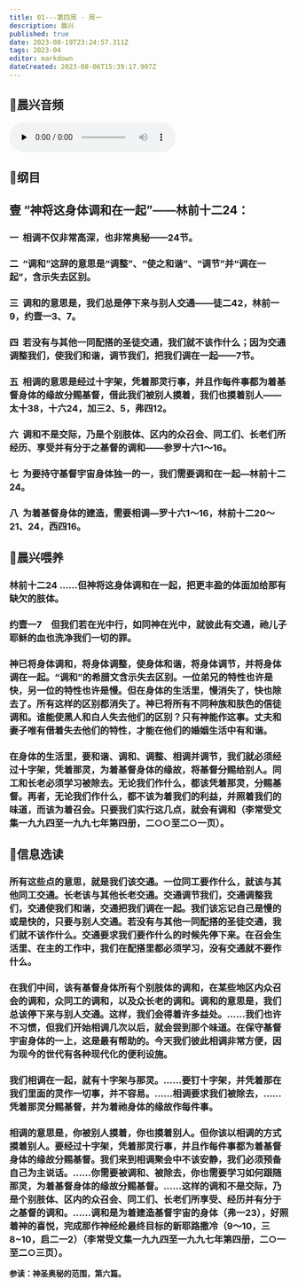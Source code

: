 ```yaml
---
title: 01---第四周 · 周一
description: 晨兴
published: true
date: 2023-08-19T23:24:57.311Z
tags: 2023-04
editor: markdown
dateCreated: 2023-08-06T15:39:17.907Z
---
```



## 🎵晨兴音频
<audio id="audio" controls="" preload="none">
      <source id="mp3" src="/2023-04/week4/week4day1.mp3">
</audio>

## 📖纲目

## **壹   “神将这身体调和在一起”——林前十二24：**

### 一  相调不仅非常高深，也非常奥秘——24节。

### 二  “调和”这辞的意思是“调整”、“使之和谐”、“调节”并“调在一起”，含示失去区别。

### 三  调和的意思是，我们总是停下来与别人交通——徒二42，林前一9，约壹一3、7。

### 四  若没有与其他一同配搭的圣徒交通，我们就不该作什么；因为交通调整我们，使我们和谐，调节我们，把我们调在一起——7节。

### 五  相调的意思是经过十字架，凭着那灵行事，并且作每件事都为着基督身体的缘故分赐基督，借此我们被别人摸着，我们也摸着别人——太十38，十六24，加三2、5，弗四12。

### 六  调和不是交际，乃是个别肢体、区内的众召会、同工们、长老们所经历、享受并有分于之基督的调和——参罗十六1～16。

### 七  为要持守基督宇宙身体独一的一，我们需要调和在一起—林前十二24。

### 八  为着基督身体的建造，需要相调—罗十六1～16，林前十二20～21、24，西四16。

## 📖晨兴喂养

### **林前十二24	……但神将这身体调和在一起，把更丰盈的体面加给那有缺欠的肢体。**

### **约壹一7　但我们若在光中行，如同神在光中，就彼此有交通，祂儿子耶稣的血也洗净我们一切的罪。**

### 神已将身体调和，将身体调整，使身体和谐，将身体调节，并将身体调在一起。“调和”的希腊文含示失去区别。一位弟兄的特性也许是快，另一位的特性也许是慢。但在身体的生活里，慢消失了，快也除去了。所有这样的区别都消失了。神已将所有不同种族和肤色的信徒调和。谁能使黑人和白人失去他们的区别？只有神能作这事。丈夫和妻子唯有借着失去他们的特性，才能在他们的婚姻生活中有和谐。

### 在身体的生活里，要和谐、调和、调整、相调并调节，我们就必须经过十字架，凭着那灵，为着基督身体的缘故，将基督分赐给别人。同工和长老必须学习被除去。无论我们作什么，都该凭着那灵，分赐基督。再者，无论我们作什么，都不该为着我们的利益，并照着我们的味道，而该为着召会。只要我们实行这几点，就会有调和（李常受文集一九九四至一九九七年第四册，二○○至二○一页）。

## 📖信息选读

### 所有这些点的意思，就是我们该交通。一位同工要作什么，就该与其他同工交通。长老该与其他长老交通。交通调节我们，交通调整我们，交通使我们和谐，交通把我们调在一起。我们该忘记自己是慢的或是快的，只要与别人交通。若没有与其他一同配搭的圣徒交通，我们就不该作什么。交通要求我们要作什么的时候先停下来。在召会生活里、在主的工作中，我们在配搭里都必须学习，没有交通就不要作什么。

### 在我们中间，该有基督身体所有个别肢体的调和，在某些地区内众召会的调和，众同工的调和，以及众长老的调和。调和的意思是，我们总该停下来与别人交通。这样，我们会得着许多益处。……我们也许不习惯，但我们开始相调几次以后，就会尝到那个味道。在保守基督宇宙身体的一上，这是最有帮助的。今天我们彼此相调非常方便，因为现今的世代有各种现代化的便利设施。

### 我们相调在一起，就有十字架与那灵。……要钉十字架，并凭着那在我们里面的灵作一切事，并不容易。……相调要求我们被除去，……凭着那灵分赐基督，并为着祂身体的缘故作每件事。

### 相调的意思是，你被别人摸着，你也摸着别人。但你该以相调的方式摸着别人。要经过十字架，凭着那灵行事，并且作每件事都为着基督身体的缘故分赐基督。我们来到相调聚会中不该安静，我们必须预备自己为主说话。……你需要被调和、被除去，你也需要学习如何跟随那灵，为着基督身体的缘故分赐基督。……这样的调和不是交际，乃是个别肢体、区内的众召会、同工们、长老们所享受、经历并有分于之基督的调和。……调和是为着建造基督宇宙的身体（弗一23），好照着神的喜悦，完成那作神经纶最终目标的新耶路撒冷（9～10，三8~10，启二一2）（李常受文集一九九四至一九九七年第四册，二○一至二○三页）。

**参读：神圣奥秘的范围，第六篇。**
<!-- Google tag (gtag.js) -->
<script async src="https://www.googletagmanager.com/gtag/js?id=G-1P8709Z16T"></script>
<script>
  window.dataLayer = window.dataLayer || [];
  function gtag(){dataLayer.push(arguments);}
  gtag('js', new Date());

  gtag('config', 'G-1P8709Z16T');
</script>